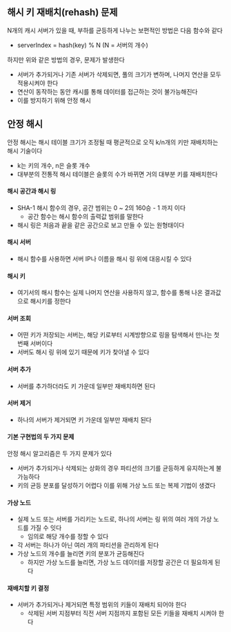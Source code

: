 ## 해시 키 재배치(rehash) 문제

N개의 캐시 서버가 있을 때, 부하를 균등하게 나누는 보편적인 방법은 다음 함수와 같다

-   serverIndex = hash(key) % N (N = 서버의 개수)

하지만 위와 같은 방법의 경우, 문제가 발생한다

-   서버가 추가되거나 기존 서버가 삭제되면, 풀의 크기가 변하며, 나머지 연산을 모두 적용시켜야 한다
-   연산이 동작하는 동안 캐시를 통해 데이터를 접근하는 것이 불가능해진다
-   이를 방지하기 위해 안정 해시

## 안정 해시

안정 해시는 해시 테이블 크기가 조정될 때 평균적으로 오직 k/n개의 키만 재배치하는 해시 기술이다

-   k는 키의 개수, n은 슬롯 개수
-   대부분의 전통적 해시 테이블은 슬롯의 수가 바뀌면 거의 대부분 키를 재배치한다

#### 해시 공간과 해시 링

-   SHA-1 해시 함수의 경우, 공간 범위는 0 ~ 2의 160승 - 1 까지 이다
    -   공간 함수는 해시 함수의 출력값 범위를 말한다
-   해시 링은 처음과 끝을 같은 공간으로 보고 만들 수 있는 원형태이다

#### 해시 서버

-   해시 함수를 사용하면 서버 IP나 이름을 해시 링 위에 대응시킬 수 있다

#### 해시 키

-   여기서의 해시 함수는 실제 나머지 연산을 사용하지 않고, 함수를 통해 나온 결과값으로 해시키를 정한다

#### 서버 조회

-   어떤 키가 저장되는 서버는, 해당 키로부터 시계방향으로 링을 탐색해서 만나는 첫번째 서버이다
-   서버도 해시 링 위에 있기 때문에 키가 찾아낼 수 있다

#### 서버 추가

-   서버를 추가하더라도 키 가운데 일부만 재배치하면 된다

#### 서버 제거

-   하나의 서버가 제거되면 키 가운데 일부만 재배치 된다

#### 기본 구현법의 두 가지 문제

안정 해시 알고리즘은 두 가지 문제가 있다

-   서버가 추가되거나 삭제되는 상화의 경우 파티션의 크기를 균등하게 유지하는게 불가능하다
-   키의 균등 분포를 달성하기 어렵다
    이를 위해 가상 노드 또는 복제 기법이 생겼다

#### 가상 노드

-   실제 노드 또는 서버를 가리키는 노드로, 하나의 서버는 링 위의 여러 개의 가상 노드를 가질 수 잇다
    -   임의로 해당 개수를 정할 수 있다
-   각 서버는 하나가 아닌 여러 개의 파티션을 관리하게 된다
-   가상 노드의 개수를 늘리면 키의 분포가 균등해진다
    -   하지만 가상 노드를 늘리면, 가상 노드 데이터를 저장할 공간은 더 필요하게 된다

#### 재배치할 키 결정

-   서버가 추가되거나 제거되면 특정 범위의 키들이 재배치 되어야 한다
    -   삭제된 서버 지점부터 직전 서버 지점까지 포함된 모든 키들을 재배치 시켜야 한다
